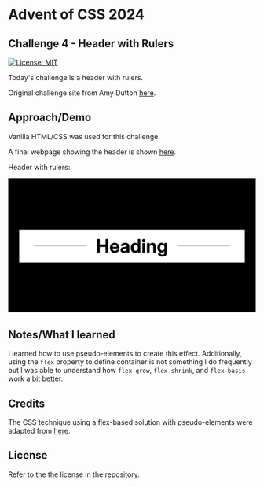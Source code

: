 # Advent of CSS 2024

## Challenge 4 - Header with Rulers

[![License: MIT](https://img.shields.io/badge/License-MIT-yellow.svg)](https://opensource.org/licenses/MIT)

Today's challenge is a header with rulers. 

Original challenge site from Amy Dutton [here](https://www.adventofcss.com/).

## Approach/Demo

Vanilla HTML/CSS was used for this challenge.

A final webpage showing the header is shown [here](https://myrojoylee.github.io/aoc-2024-challenge-4/).

Header with rulers:

![Demo](./assets/aoc-4.png)

## Notes/What I learned

I learned how to use pseudo-elements to create this effect. Additionally, using the `flex` property to define container is not something I do frequently but I was able to understand how `flex-grow`, `flex-shrink`, and `flex-basis` work a bit better.

## Credits

The CSS technique using a flex-based solution with pseudo-elements were adapted from [here](https://stackoverflow.com/questions/5214127/css-technique-for-a-horizontal-line-with-words-in-the-middle).

## License

Refer to the the license in the repository.